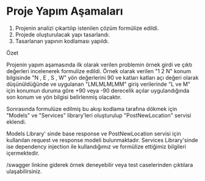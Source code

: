 # Proje Yapım Aşamaları

1. Projenin analizi çıkartılıp istenilen çözüm formülize edildi.
2. Projede oluşturulacak yapı tasarlandı.
3. Tasarlanan yapının kodlaması yapıldı.



Özet

Projenin yapım aşamasında ilk olarak verilen problemin örnek girdi ve çıktı değerleri incelenerek formulize edildi. Örnek olarak verilen "1 2 N" konum bilgisinde  "N , E , S , W" yön değerlerini 90 ve katları katları açı değeri olarak düşünüldüğünde ve uygulanan "LMLMLMLMM" giriş verilerinde "L ve M" için konumun duruma göre +90  veya -90 derecelik açılar uygulandığında son konum ve yön bilgisi belirlenmiş olacaktır. 

Sonrasında formulüze edilmiş bu akışı kodlama tarafına dökmek için "Models" ve "Services" library'leri oluşturulup "PostNewLocation" servisi eklendi.

Models Library' sinde base response ve PostNewLocation servisi için kullanılan request ve response modeli bulunmaktadır. Services Library'sinde ise dependency injection ile kullandığımız ve formülize ettiğimiz bilgileri içermektedir.

 /swagger linkine giderek örnek deneyebilir veya test caselerinden çıktılara ulaşabilirsiniz. 
